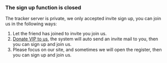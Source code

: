 ### The sign up function is closed

The tracker server is private, we only accepted invite sign up, you can join us in the following ways:

1. Let the friend has joined to invite you join us.
1. [Donate VIP to us](/vip/rules), the system will auto send an invite mail to you, then you can sign up and join us.
1. Please focus on our site, and sometimes we will open the register, then you can sign up and join us.
